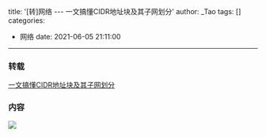 title: '[转]网络 --- 一文搞懂CIDR地址块及其子网划分'
author: _Tao
tags: []
categories:
  - 网络
date: 2021-06-05 21:11:00
---
### 转载
[一文搞懂CIDR地址块及其子网划分](https://mp.weixin.qq.com/s/iryUdWwfM8icgUvolPGJXw)

### 内容
![](https://qxinhai.oss-cn-shenzhen.aliyuncs.com/feenlyn/20210601185953.png)